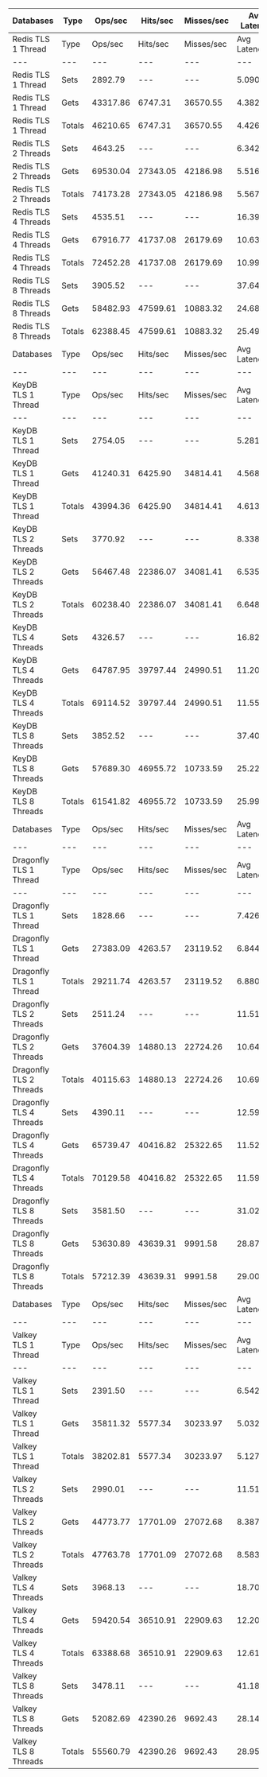 | Databases | Type | Ops/sec | Hits/sec | Misses/sec | Avg Latency | p50 Latency | p99 Latency | p99.9 Latency | KB/sec |
| --- | --- | --- | --- | --- | --- | --- | --- | --- | --- |
| Redis TLS 1 Thread | Type | Ops/sec | Hits/sec | Misses/sec | Avg Latency | p50 Latency | p99 Latency | p99.9 Latency | KB/sec |
| --- | --- | --- | --- | --- | --- | --- | --- | --- | --- |
Redis TLS 1 Thread | Sets | 2892.79 | --- | --- | 5.09097 | 4.31900 | 8.31900 | 250.87900 | 3027.94 |
Redis TLS 1 Thread | Gets | 43317.86 | 6747.31 | 36570.55 | 4.38220 | 4.28700 | 7.39100 | 10.43100 | 8416.76 |
Redis TLS 1 Thread | Totals | 46210.65 | 6747.31 | 36570.55 | 4.42657 | 4.28700 | 7.42300 | 10.75100 | 11444.69 |
Redis TLS 2 Threads | Sets | 4643.25 | --- | --- | 6.34254 | 5.72700 | 13.11900 | 197.63100 | 4860.18 |
Redis TLS 2 Threads | Gets | 69530.04 | 27343.05 | 42186.98 | 5.51620 | 5.24700 | 11.77500 | 18.17500 | 30087.22 |
Redis TLS 2 Threads | Totals | 74173.28 | 27343.05 | 42186.98 | 5.56793 | 5.27900 | 11.83900 | 19.19900 | 34947.40 |
Redis TLS 4 Threads | Sets | 4535.51 | --- | --- | 16.39810 | 12.47900 | 27.64700 | 1343.48700 | 4747.41 |
Redis TLS 4 Threads | Gets | 67916.77 | 41737.08 | 26179.69 | 10.63098 | 10.30300 | 23.16700 | 29.69500 | 44476.28 |
Redis TLS 4 Threads | Totals | 72452.28 | 41737.08 | 26179.69 | 10.99200 | 10.43100 | 23.55100 | 30.84700 | 49223.69 |
Redis TLS 8 Threads | Sets | 3905.52 | --- | --- | 37.64290 | 29.05500 | 65.27900 | 2867.19900 | 4087.98 |
Redis TLS 8 Threads | Gets | 58482.93 | 47599.61 | 10883.32 | 24.68851 | 23.67900 | 54.27100 | 70.14300 | 50003.85 |
Redis TLS 8 Threads | Totals | 62388.45 | 47599.61 | 10883.32 | 25.49946 | 23.93500 | 55.29500 | 73.21500 | 54091.83 |
| Databases | Type | Ops/sec | Hits/sec | Misses/sec | Avg Latency | p50 Latency | p99 Latency | p99.9 Latency | KB/sec |
| --- | --- | --- | --- | --- | --- | --- | --- | --- | --- |
| KeyDB TLS 1 Thread | Type | Ops/sec | Hits/sec | Misses/sec | Avg Latency | p50 Latency | p99 Latency | p99.9 Latency | KB/sec |
| --- | --- | --- | --- | --- | --- | --- | --- | --- | --- |
KeyDB TLS 1 Thread | Sets | 2754.05 | --- | --- | 5.28129 | 4.51100 | 14.07900 | 159.74300 | 2882.72 |
KeyDB TLS 1 Thread | Gets | 41240.31 | 6425.90 | 34814.41 | 4.56886 | 4.38300 | 9.40700 | 13.95100 | 8015.29 |
KeyDB TLS 1 Thread | Totals | 43994.36 | 6425.90 | 34814.41 | 4.61346 | 4.41500 | 9.72700 | 15.03900 | 10898.01 |
KeyDB TLS 2 Threads | Sets | 3770.92 | --- | --- | 8.33845 | 6.43100 | 22.91100 | 270.33500 | 3947.11 |
KeyDB TLS 2 Threads | Gets | 56467.48 | 22386.07 | 34081.41 | 6.53511 | 5.79100 | 16.12700 | 21.63100 | 24615.39 |
KeyDB TLS 2 Threads | Totals | 60238.40 | 22386.07 | 34081.41 | 6.64800 | 5.82300 | 16.76700 | 23.29500 | 28562.50 |
KeyDB TLS 4 Threads | Sets | 4326.57 | --- | --- | 16.82431 | 14.97500 | 34.04700 | 610.30300 | 4528.71 |
KeyDB TLS 4 Threads | Gets | 64787.95 | 39797.44 | 24990.51 | 11.20154 | 10.81500 | 24.70300 | 31.74300 | 42410.38 |
KeyDB TLS 4 Threads | Totals | 69114.52 | 39797.44 | 24990.51 | 11.55352 | 11.00700 | 25.98300 | 34.30300 | 46939.09 |
KeyDB TLS 8 Threads | Sets | 3852.52 | --- | --- | 37.40169 | 34.55900 | 71.67900 | 958.46300 | 4032.51 |
KeyDB TLS 8 Threads | Gets | 57689.30 | 46955.72 | 10733.59 | 25.22875 | 24.44700 | 53.24700 | 66.55900 | 49327.34 |
KeyDB TLS 8 Threads | Totals | 61541.82 | 46955.72 | 10733.59 | 25.99078 | 24.95900 | 56.06300 | 72.19100 | 53359.85 |
| Databases | Type | Ops/sec | Hits/sec | Misses/sec | Avg Latency | p50 Latency | p99 Latency | p99.9 Latency | KB/sec |
| --- | --- | --- | --- | --- | --- | --- | --- | --- | --- |
| Dragonfly TLS 1 Thread | Type | Ops/sec | Hits/sec | Misses/sec | Avg Latency | p50 Latency | p99 Latency | p99.9 Latency | KB/sec |
| --- | --- | --- | --- | --- | --- | --- | --- | --- | --- |
Dragonfly TLS 1 Thread | Sets | 1828.66 | --- | --- | 7.42663 | 6.65500 | 12.28700 | 234.49500 | 1914.09 |
Dragonfly TLS 1 Thread | Gets | 27383.09 | 4263.57 | 23119.52 | 6.84446 | 6.62300 | 11.96700 | 13.31100 | 5318.89 |
Dragonfly TLS 1 Thread | Totals | 29211.74 | 4263.57 | 23119.52 | 6.88091 | 6.62300 | 11.96700 | 13.43900 | 7232.98 |
Dragonfly TLS 2 Threads | Sets | 2511.24 | --- | --- | 11.51102 | 10.11100 | 19.45500 | 323.58300 | 2628.57 |
Dragonfly TLS 2 Threads | Gets | 37604.39 | 14880.13 | 22724.26 | 10.64379 | 10.04700 | 18.94300 | 21.75900 | 16364.64 |
Dragonfly TLS 2 Threads | Totals | 40115.63 | 14880.13 | 22724.26 | 10.69808 | 10.04700 | 18.94300 | 22.01500 | 18993.20 |
Dragonfly TLS 4 Threads | Sets | 4390.11 | --- | --- | 12.59937 | 10.81500 | 42.23900 | 423.93500 | 4595.22 |
Dragonfly TLS 4 Threads | Gets | 65739.47 | 40416.82 | 25322.65 | 11.52660 | 10.75100 | 37.88700 | 65.27900 | 43068.27 |
Dragonfly TLS 4 Threads | Totals | 70129.58 | 40416.82 | 25322.65 | 11.59376 | 10.75100 | 38.14300 | 68.09500 | 47663.49 |
Dragonfly TLS 8 Threads | Sets | 3581.50 | --- | --- | 31.02873 | 23.93500 | 154.62300 | 880.63900 | 3748.82 |
Dragonfly TLS 8 Threads | Gets | 53630.89 | 43639.31 | 9991.58 | 28.87344 | 23.80700 | 151.55100 | 272.38300 | 45844.05 |
Dragonfly TLS 8 Threads | Totals | 57212.39 | 43639.31 | 9991.58 | 29.00836 | 23.93500 | 151.55100 | 276.47900 | 49592.87 |
| Databases | Type | Ops/sec | Hits/sec | Misses/sec | Avg Latency | p50 Latency | p99 Latency | p99.9 Latency | KB/sec |
| --- | --- | --- | --- | --- | --- | --- | --- | --- | --- |
| Valkey TLS 1 Thread | Type | Ops/sec | Hits/sec | Misses/sec | Avg Latency | p50 Latency | p99 Latency | p99.9 Latency | KB/sec |
| --- | --- | --- | --- | --- | --- | --- | --- | --- | --- |
Valkey TLS 1 Thread | Sets | 2391.50 | --- | --- | 6.54237 | 6.20700 | 14.78300 | 61.95100 | 2503.23 |
Valkey TLS 1 Thread | Gets | 35811.32 | 5577.34 | 30233.97 | 5.03260 | 4.86300 | 10.49500 | 14.27100 | 6957.49 |
Valkey TLS 1 Thread | Totals | 38202.81 | 5577.34 | 30233.97 | 5.12711 | 4.92700 | 11.26300 | 15.74300 | 9460.72 |
Valkey TLS 2 Threads | Sets | 2990.01 | --- | --- | 11.51085 | 10.81500 | 24.44700 | 124.41500 | 3129.71 |
Valkey TLS 2 Threads | Gets | 44773.77 | 17701.09 | 27072.68 | 8.38757 | 7.80700 | 18.43100 | 23.42300 | 19468.56 |
Valkey TLS 2 Threads | Totals | 47763.78 | 17701.09 | 27072.68 | 8.58308 | 7.93500 | 19.32700 | 24.83100 | 22598.26 |
Valkey TLS 4 Threads | Sets | 3968.13 | --- | --- | 18.70710 | 16.76700 | 32.63900 | 573.43900 | 4153.52 |
Valkey TLS 4 Threads | Gets | 59420.54 | 36510.91 | 22909.63 | 12.20791 | 11.77500 | 23.55100 | 31.10300 | 38907.42 |
Valkey TLS 4 Threads | Totals | 63388.68 | 36510.91 | 22909.63 | 12.61476 | 12.03100 | 24.83100 | 33.27900 | 43060.95 |
Valkey TLS 8 Threads | Sets | 3478.11 | --- | --- | 41.18613 | 38.39900 | 69.63100 | 1032.19100 | 3640.60 |
Valkey TLS 8 Threads | Gets | 52082.69 | 42390.26 | 9692.43 | 28.14334 | 28.03100 | 50.43100 | 70.65500 | 44531.39 |
Valkey TLS 8 Threads | Totals | 55560.79 | 42390.26 | 9692.43 | 28.95982 | 28.41500 | 53.50300 | 74.75100 | 48171.99 |
